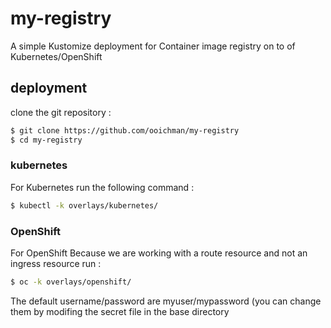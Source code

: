 # my-registry

A simple Kustomize deployment for Container image registry on to of Kubernetes/OpenShift

## deployment

clone the git repository :
```bash
$ git clone https://github.com/ooichman/my-registry
$ cd my-registry
```

### kubernetes
For Kubernetes run the following command :
```bash
$ kubectl -k overlays/kubernetes/
```

### OpenShift

For OpenShift Because we are working with a route resource and not an ingress resource run :
```bash
$ oc -k overlays/openshift/
```

The default username/password are myuser/mypassword (you can change them by modifing the secret file
in the base directory


